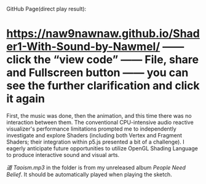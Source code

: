 GitHub Page(direct play result):
# https://naw9nawnaw.github.io/Shader1-With-Sound-by-Nawmel/ —— click the “view code” —— File, share and Fullscreen button —— you can see the further clarification and click it again

First, the music was done, then the animation, and this time there was no interaction between them. The conventional CPU-intensive audio reactive visualizer's performance limitations prompted me to independently investigate and explore Shaders (including both Vertex and Fragment Shaders; their integration within p5.js presented a bit of a challenge). I eagerly anticipate future opportunities to utilize OpenGL Shading Language to produce interactive sound and visual arts.

_道 Taoism.mp3_ in the folder is from my unreleased album _People Need Belief_. It should be automatically played when playing the sketch.
